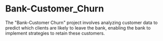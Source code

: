 # Bank-Customer_Churn
The "Bank-Customer Churn" project involves analyzing customer data to predict which clients are likely to leave the bank, enabling the bank to implement strategies to retain these customers.
